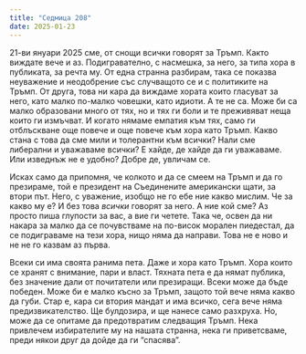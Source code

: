 ```yaml
---
title: "Седмица 208"
date: 2025-01-23
---
```


21-ви януари 2025 сме, от снощи всички говорят за Тръмп. Както виждате вече и аз. Подигравателно, с насмешка, за него, за типа хора в публиката, за речта му. От една странна разбирам, така се показва неуважение и неодобрение със случващото се и с политиките на Тръмп. От друга, това ни кара да виждаме хората които гласуват за него, като малко по-малко човешки, като идиоти. А те не са. Може би са малко образовани много от тях, но и тях ги боли и те преживяват неща които ги измъчват. И когато нямаме емпатия към тях, само ги отблъскване още повече и още повече към хора като Тръмп. Какво стана с това да сме мили и толерантни към всички? Нали сме либерални и уважаваме всички? Е хайде, де хайде да ги уважаваме. Или изведнъж не е удобно? 
Добре де, увличам се. 

Исках само да припомня, че колкото и да се смеем на Тръмп и да го презираме, той е президент на Съединените американски щати, за втори път. Него, с уважение, изобщо не го ебе ние какво мислим. Че за какво му е? И без това *всички* говорят за него. А ние кой сме? Аз просто пиша глупости за вас, а вие ги четете. 
Така че, освен да ни накара за малко да се почувстваме на по-висок морален пиедестал, да се подиграваме на тези хора, нищо няма да направи. 
Това не е ново и не не го казвам аз първа. 

Всеки си има своята ранима пета. Даже и хора като Тръмп. Хора които се хранят с внимание, пари и власт. Тяхната пета е да нямат публика, без значение дали от почитатели или презиращи. Всеки може да бъде победен. 
Може би е малко късно за Тръмп, защото той вече няма какво да губи. Стар е, кара си втория мандат и има всичко, сега вече няма предизвикателство. Ще булдозира, и ще нанесе само разхруха. Но, може да се опитаме да предотвратим следващия Тръмп. Нека привлечем избирателите му на нашата странна, нека ги приветсваме, преди някои друг да дойде да ги “спасява”. 
